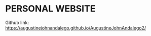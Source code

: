 
  # PERSONAL WEBSITE 
  Github link: https://augustinejohnandalego.github.io/AugustineJohnAndalego2/

 
  
